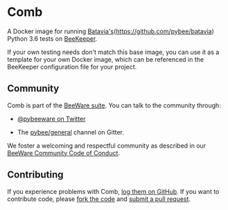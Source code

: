 Comb
====

A Docker image for running [Batavia's]()(https://github.com/pybee/batavia) Python 3.6 tests on [BeeKeeper](https://github.com/pybee/beekeeper).

If your own testing needs don't match this base image, you can use it as a template for your own Docker image, which can be referenced in the BeeKeeper configuration file for your project.

Community
---------

Comb is part of the [BeeWare suite](http://pybee.org). You can talk to the community through:

* [@pybeeware on Twitter](https://twitter.com/pybeeware)

* The [pybee/general](https://gitter.im/pybee/general) channel on Gitter.

We foster a welcoming and respectful community as described in our [BeeWare Community Code of Conduct](http://pybee.org/community/behavior/).

Contributing
------------

If you experience problems with Comb, [log them on GitHub](https://github.com/pybee/comb/issues). If you want to contribute code, please [fork the code](https://github.com/pybee/comb) and [submit a pull request](https://github.com/pybee/comb/pulls).
